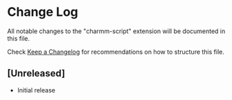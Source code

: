 # Change Log

All notable changes to the "charmm-script" extension will be documented in this file.

Check [Keep a Changelog](http://keepachangelog.com/) for recommendations on how to structure this file.

## [Unreleased]

- Initial release